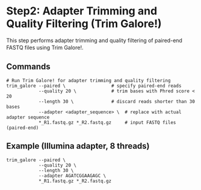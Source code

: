 # Step2: Adapter Trimming and Quality Filtering (Trim Galore!)

This step performs adapter trimming and quality filtering of paired-end FASTQ files using Trim Galore!.　


## Commands
```
# Run Trim Galore! for adapter trimming and quality filtering
trim_galore --paired \                 # specify paired-end reads
            --quality 20 \             # trim bases with Phred score < 20
            --length 30 \              # discard reads shorter than 30 bases
            --adapter <adapter_sequence> \  # replace with actual adapter sequence
            *_R1.fastq.gz *_R2.fastq.gz     # input FASTQ files (paired-end)
```
## Example (Illumina adapter, 8 threads)
```
trim_galore --paired \
            --quality 20 \
            --length 30 \
            --adapter AGATCGGAAGAGC \
            *_R1.fastq.gz *_R2.fastq.gz
```
